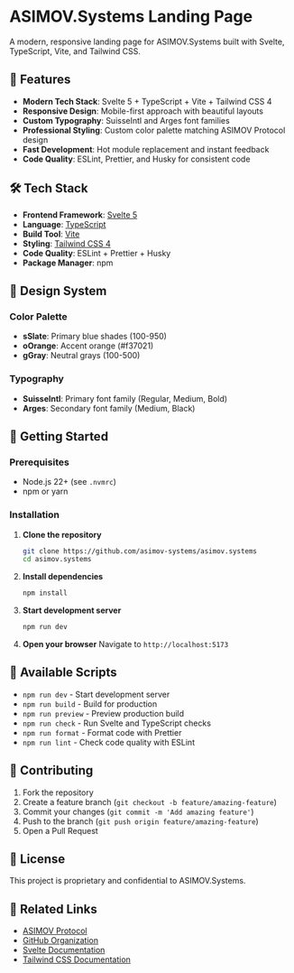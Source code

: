 # ASIMOV.Systems Landing Page

A modern, responsive landing page for ASIMOV.Systems built with Svelte, TypeScript, Vite, and Tailwind CSS.

## 🚀 Features

- **Modern Tech Stack**: Svelte 5 + TypeScript + Vite + Tailwind CSS 4
- **Responsive Design**: Mobile-first approach with beautiful layouts
- **Custom Typography**: SuisseIntl and Arges font families
- **Professional Styling**: Custom color palette matching ASIMOV Protocol design
- **Fast Development**: Hot module replacement and instant feedback
- **Code Quality**: ESLint, Prettier, and Husky for consistent code

## 🛠️ Tech Stack

- **Frontend Framework**: [Svelte 5](https://svelte.dev/)
- **Language**: [TypeScript](https://www.typescriptlang.org/)
- **Build Tool**: [Vite](https://vitejs.dev/)
- **Styling**: [Tailwind CSS 4](https://tailwindcss.com/)
- **Code Quality**: ESLint + Prettier + Husky
- **Package Manager**: npm

## 🎨 Design System

### Color Palette

- **sSlate**: Primary blue shades (100-950)
- **oOrange**: Accent orange (#f37021)
- **gGray**: Neutral grays (100-500)

### Typography

- **SuisseIntl**: Primary font family (Regular, Medium, Bold)
- **Arges**: Secondary font family (Medium, Black)

## 🚀 Getting Started

### Prerequisites

- Node.js 22+ (see `.nvmrc`)
- npm or yarn

### Installation

1. **Clone the repository**

   ```bash
   git clone https://github.com/asimov-systems/asimov.systems
   cd asimov.systems
   ```

2. **Install dependencies**

   ```bash
   npm install
   ```

3. **Start development server**

   ```bash
   npm run dev
   ```

4. **Open your browser**
   Navigate to `http://localhost:5173`

## 📝 Available Scripts

- `npm run dev` - Start development server
- `npm run build` - Build for production
- `npm run preview` - Preview production build
- `npm run check` - Run Svelte and TypeScript checks
- `npm run format` - Format code with Prettier
- `npm run lint` - Check code quality with ESLint

## 🤝 Contributing

1. Fork the repository
2. Create a feature branch (`git checkout -b feature/amazing-feature`)
3. Commit your changes (`git commit -m 'Add amazing feature'`)
4. Push to the branch (`git push origin feature/amazing-feature`)
5. Open a Pull Request

## 📄 License

This project is proprietary and confidential to ASIMOV.Systems.

## 🔗 Related Links

- [ASIMOV Protocol](https://www.asimovprotocol.org)
- [GitHub Organization](https://github.com/asimov-platform)
- [Svelte Documentation](https://svelte.dev/docs)
- [Tailwind CSS Documentation](https://tailwindcss.com/docs)
